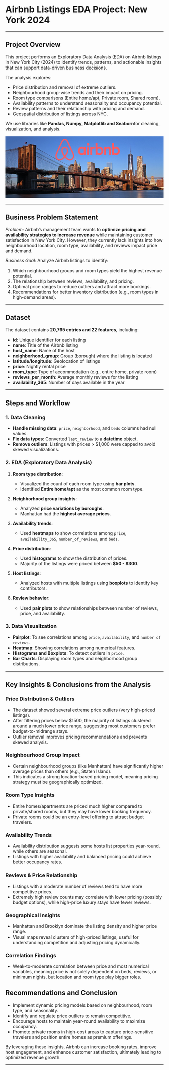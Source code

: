# Airbnb Listings EDA Project: New York 2024  

---

## Project Overview
This project performs an Exploratory Data Analysis (EDA) on Airbnb listings in New York City (2024) to identify trends, patterns, and actionable insights that can support data-driven business decisions.

The analysis explores:

-  Price distribution and removal of extreme outliers.
-  Neighbourhood group-wise trends and their impact on pricing.
-  Room type comparisons (Entire home/apt, Private room, Shared room).
-  Availability patterns to understand seasonality and occupancy potential.
-  Review patterns and their relationship with pricing and demand.
-  Geospatial distribution of listings across NYC. 

We use libraries like **Pandas, Numpy, Matplotlib and Seaborn**for cleaning, visualization, and analysis. 

![](https://github.com/Dhreetisha-Bagchi/Air-Bnb-EDA/blob/main/New%20York%20City%20Brooklyn%20Bridge.jpg)

---

## Business Problem Statement

*Problem:*
Airbnb’s management team wants to **optimize pricing and availability strategies to increase revenue** while maintaining customer satisfaction in New York City. However, they currently lack insights into how neighbourhood location, room type, availability, and reviews impact price and demand.

*Business Goal:*
Analyze Airbnb listings to identify:
1. Which neighbourhood groups and room types yield the highest revenue potential.
2. The relationship between reviews, availability, and pricing.
3. Optimal price ranges to reduce outliers and attract more bookings.
4. Recommendations for better inventory distribution (e.g., room types in high-demand areas).

---

## Dataset
The dataset contains **20,765 entries and 22 features**, including:
- **id**: Unique identifier for each listing  
- **name**: Title of the Airbnb listing  
- **host_name**: Name of the host  
- **neighborhood_group**: Group (borough) where the listing is located  
- **latitude/longitude**: Geolocation of listings  
- **price**: Nightly rental price  
- **room_type**: Type of accommodation (e.g., entire home, private room)  
- **reviews_per_month**: Average monthly reviews for the listing  
- **availability_365**: Number of days available in the year  

---

## Steps and Workflow

### 1. Data Cleaning
- **Handle missing data**: `price`, `neighborhood`, and `beds` columns had null values.
- **Fix data types**: Converted `last_review` to a **datetime** object.
- **Remove outliers**: Listings with prices > $1,000 were capped to avoid skewed visualizations.

### 2. EDA (Exploratory Data Analysis)
1. **Room type distribution**: 
   - Visualized the count of each room type using **bar plots**.
   - Identified **Entire home/apt** as the most common room type.

2. **Neighborhood group insights**:
   - Analyzed **price variations by boroughs**.
   - Manhattan had the **highest average prices**.

3. **Availability trends**:
   - Used **heatmaps** to show correlations among `price`, `availability_365`, `number_of_reviews`, and `beds`.

4. **Price distribution**:
   - Used **histograms** to show the distribution of prices.
   - Majority of the listings were priced between **$50 - $300**.

5. **Host listings**:
   - Analyzed hosts with multiple listings using **boxplots** to identify key contributors.

6. **Review behavior**:
   - Used **pair plots** to show relationships between number of reviews, price, and availability.

### 3. Data Visualization
- **Pairplot**: To see correlations among `price`, `availability`, and `number of reviews`.
- **Heatmap**: Showing correlations among numerical features.
- **Histograms and Boxplots**: To detect outliers in `price`.
- **Bar Charts**: Displaying room types and neighborhood group distributions.

---

## Key Insights & Conclusions from the Analysis

### Price Distribution & Outliers

-   The dataset showed several extreme price outliers (very high-priced
    listings).
-   After filtering prices below \$1500, the majority of listings
    clustered around a much lower price range, suggesting most customers
    prefer budget-to-midrange stays.
-   Outlier removal improves pricing recommendations and prevents skewed
    analysis.

### Neighbourhood Group Impact

-   Certain neighbourhood groups (like Manhattan) have significantly
    higher average prices than others (e.g., Staten Island).
-   This indicates a strong location-based pricing model, meaning
    pricing strategy must be geographically optimized.

### Room Type Insights

-   Entire homes/apartments are priced much higher compared to
    private/shared rooms, but they may have lower booking frequency.
-   Private rooms could be an entry-level offering to attract budget
    travelers.

### Availability Trends

-   Availability distribution suggests some hosts list properties
    year-round, while others are seasonal.
-   Listings with higher availability and balanced pricing could achieve
    better occupancy rates.

### Reviews & Price Relationship

-   Listings with a moderate number of reviews tend to have more
    competitive prices.
-   Extremely high review counts may correlate with lower pricing
    (possibly budget options), while high-price luxury stays have fewer
    reviews.

### Geographical Insights

-   Manhattan and Brooklyn dominate the listing density and higher price
    range.
-   Visual maps reveal clusters of high-priced listings, useful for
    understanding competition and adjusting pricing dynamically.

### Correlation Findings

-   Weak-to-moderate correlation between price and most numerical
    variables, meaning price is not solely dependent on beds, reviews,
    or minimum nights, but location and room type play bigger roles.




## Recommendations and Conclusion

-  Implement dynamic pricing models based on neighbourhood, room type, and seasonality.
-  Identify and regulate price outliers to remain competitive.
-  Encourage hosts to maintain year-round availability to maximize occupancy.
-  Promote private rooms in high-cost areas to capture price-sensitive travelers and position entire homes as premium offerings.

By leveraging these insights, Airbnb can increase booking rates, improve host engagement, and enhance customer satisfaction, ultimately leading to optimized revenue growth.


---
